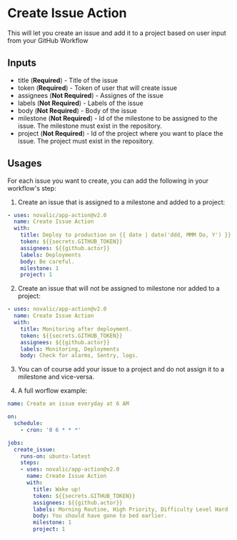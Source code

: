 # Create Issue Action
This will let you create an issue and add it to a project based on user input from your GitHub Workflow

## Inputs

- title (**Required**) - Title of the issue
- token (**Required**) - Token of user that will create issue
- assignees (**Not Required**) - Assignes of the issue
- labels (**Not Required**) - Labels of the issue
- body (**Not Required**) - Body of the issue
- milestone (**Not Required**) - Id of the milestone to be assigned to the issue. The milestone must exist in the repository.
- project (**Not Required**) - Id of the project where you want to place the issue. The project must exist in the repository.




## Usages

For each issue you want to create, you can add the following in your workflow's step:

1. Create an issue that is assigned to a milestone and added to a project:
```yaml
- uses: novalic/app-action@v2.0
  name: Create Issue Action
  with:
    title: Deploy to production on {{ date | date('ddd, MMM Do, Y') }}
    token: ${{secrets.GITHUB_TOKEN}}
    assignees: ${{github.actor}}
    labels: Deployments
    body: Be careful.
    milestone: 1
    project: 1
```

2. Create an issue that will not be assigned to milestone nor added to a project:
```yaml
- uses: novalic/app-action@v2.0
  name: Create Issue Action
  with:
    title: Monitoring after deployment.
    token: ${{secrets.GITHUB_TOKEN}}
    assignees: ${{github.actor}}
    labels: Monitoring, Deployments
    body: Check for alarms, Sentry, logs.
```

3. You can of course add your issue to a project and do not assign it to a milestone and vice-versa.


4. A full worflow example:
```yaml
name: Create an issue everyday at 6 AM

on:
  schedule:
    - cron: '0 6 * * *'

jobs:
  create_issue:
    runs-on: ubuntu-latest
    steps:
    - uses: novalic/app-action@v2.0
      name: Create Issue Action
      with:
        title: Wake up!
        token: ${{secrets.GITHUB_TOKEN}}
        assignees: ${{github.actor}}
        labels: Morning Routine, High Priority, Difficulty Level Hard
        body: You should have gone to bed earlier.
        milestone: 1
        project: 1
```

